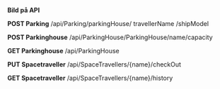 **Bild på API**


**POST Parking**
/api/Parking/parkingHouse/ travellerName /shipModel 

**POST Parkinghouse**
/api/ParkingHouse/ParkingHouse/name/capacity

**GET Parkinghouse**
/api/ParkingHouse

**PUT Spacetraveller** 
/api/SpaceTravellers/{name}/checkOut

**GET Spacetraveller**
/api/SpaceTravellers/{name}/history

